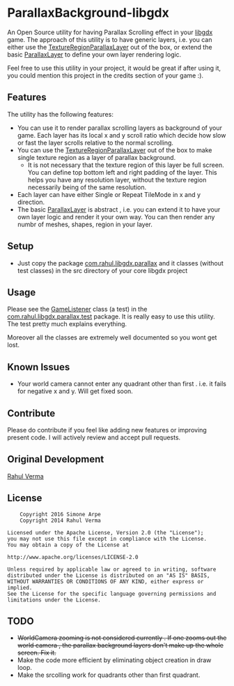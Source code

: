 ParallaxBackground-libgdx
=========================

An Open Source utility for having Parallax Scrolling effect in your [libgdx][1] game.
The approach of this utility is to have generic layers, i.e. you can either use the [TextureRegionParallaxLayer][2] out of the box, or extend the basic [ParallaxLayer][3] to define your own layer rendering logic.

Feel free to use this utility in your project, it would be great if after using it, you could mention this project in the credits section of your game :).


Features
-----
The utility has the following features:
* You can use it to render parallax scrolling layers as background of your game. Each layer has its local x and y scroll ratio which decide how slow or fast the layer scrolls relative to the normal scrolling.
* You can use the [TextureRegionParallaxLayer][2] out of the box to make single texture region as a layer of parallax background.
  * It is not necessary that the texture region of this layer be full screen. You can define top bottom left and right padding of the layer. This helps you have any resolution layer, without the texture region necessarily being of the same resolution.
* Each layer can have either Single or Repeat TileMode in x and y direction.
* The basic [ParallaxLayer][3] is abstract , i.e. you can extend it to have your own layer logic and render it your own way. You can then render any numbr of meshes, shapes, region in your layer.

Setup
-----

* Just copy the package [com.rahul.libgdx.parallax][4] and it classes (without test classes) in the src directory of your core libgdx project 

Usage
-----
Please see the [GameListener][5] class (a test) in the [com.rahul.libgdx.parallax.test][6] package. It is really easy to use this utility. The test pretty much explains everything.

Moreover all the classes are extremely well documented so you wont get lost.

Known Issues
-----
* Your world camera cannot enter any quadrant other than first . i.e. it fails for negative x and y. Will get fixed soon.

Contribute
-----
Please do contribute if you feel like adding new features or improving present code. I will actively review and accept pull requests.

Original Development
-----
[Rahul Verma][7]


License
-----

        Copyright 2016 Simone Arpe
        Copyright 2014 Rahul Verma

	Licensed under the Apache License, Version 2.0 (the "License");
	you may not use this file except in compliance with the License.
	You may obtain a copy of the License at

	http://www.apache.org/licenses/LICENSE-2.0

	Unless required by applicable law or agreed to in writing, software
	distributed under the License is distributed on an "AS IS" BASIS,
	WITHOUT WARRANTIES OR CONDITIONS OF ANY KIND, either express or implied.
	See the License for the specific language governing permissions and
	limitations under the License.

TODO
-----
* ~~WorldCamera zooming is not considered currently . If one zooms out the world camera , the parallax background layers don't make up the whole screen. Fix it.~~
* Make the code more efficient by eliminating object creation in draw loop.
* Make the srcolling work for quadrants other than first quadrant.

[1]: https://github.com/libgdx/libgdx
[2]: https://github.com/fooble/ParallaxBackground-libgdx/blob/master/core/src/com/rahul/libgdx/parallax/TextureRegionParallaxLayer.java
[3]: https://github.com/fooble/ParallaxBackground-libgdx/blob/master/core/src/com/rahul/libgdx/parallax/ParallaxLayer.java
[4]: https://github.com/fooble/ParallaxBackground-libgdx/tree/master/core/src/com/rahul/libgdx/parallax
[5]: https://github.com/fooble/ParallaxBackground-libgdx/blob/master/core/src/com/rahul/libgdx/parallax/test/GameListener.java
[6]: https://github.com/fooble/ParallaxBackground-libgdx/tree/master/core/src/com/rahul/libgdx/parallax/test
[7]: https://plus.google.com/u/0/+RahulVerma2/about



